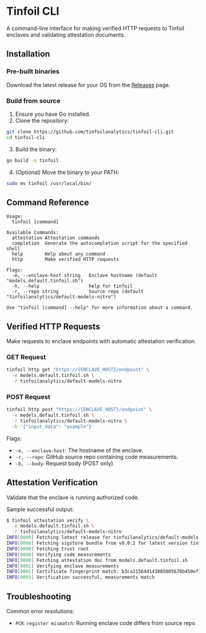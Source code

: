# Tinfoil CLI

A command-line interface for making verified HTTP requests to Tinfoil enclaves and validating attestation documents.

## Installation

### Pre-built binaries

Download the latest release for your OS from the [Releases](https://github.com/tinfoilanalytics/tinfoil-cli/releases) page.

### Build from source

1. Ensure you have Go installed.
2. Clone the repository:

```bash
git clone https://github.com/tinfoilanalytics/tinfoil-cli.git
cd tinfoil-cli
```

3. Build the binary:

```bash
go build -o tinfoil
```

4. (Optional) Move the binary to your PATH:

```bash
sudo mv tinfoil /usr/local/bin/
```

## Command Reference

```text
Usage:
  tinfoil [command]

Available Commands:
  attestation Attestation commands
  completion  Generate the autocompletion script for the specified shell
  help        Help about any command
  http        Make verified HTTP requests

Flags:
  -e, --enclave-host string   Enclave hostname (default "models.default.tinfoil.sh")
  -h, --help                  help for tinfoil
  -r, --repo string           Source repo (default "tinfoilanalytics/default-models-nitro")

Use "tinfoil [command] --help" for more information about a command.
```

## Verified HTTP Requests

Make requests to enclave endpoints with automatic attestation verification.

### GET Request

```bash
tinfoil http get "https://{ENCLAVE_HOST}/endpoint" \
  -e models.default.tinfoil.sh \
  -r tinfoilanalytics/default-models-nitro
```

### POST Request

```bash
tinfoil http post "https://{ENCLAVE_HOST}/endpoint" \
  -e models.default.tinfoil.sh \
  -r tinfoilanalytics/default-models-nitro \
  -b '{"input_data": "example"}'
```

Flags:

- `-e, --enclave-host`: The hostname of the enclave.
- `-r, --repo`: GitHub source repo containing code measurements.
- `-b, --body`: Request body (POST only)

## Attestation Verification

Validate that the enclave is running authorized code.

Sample successful output:

```bash
$ tinfoil attestation verify \
  -e models.default.tinfoil.sh \
  -r tinfoilanalytics/default-models-nitro
INFO[0000] Fetching latest release for tinfoilanalytics/default-models-nitro 
INFO[0000] Fetching sigstore bundle from v0.0.2 for latest version tinfoilanalytics/default-models-nitro EIF 906162aef9fb2d4731433421ae6050840a867ee4b7b9302ada6228a809e0cab5 
INFO[0000] Fetching trust root                          
INFO[0000] Verifying code measurements                  
INFO[0000] Fetching attestation doc from models.default.tinfoil.sh 
INFO[0001] Verifying enclave measurements               
INFO[0001] Certificate fingerprint match: b3ca31564d143085005670b450ef3d64429aa1529c641ec897983f11c2726007 
INFO[0001] Verification successful, measurements match
``` 

## Troubleshooting

Common error resolutions:

- `PCR register mismatch`: Running enclave code differs from source repo